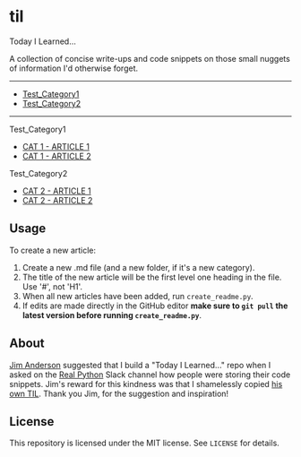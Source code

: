 
# til
Today I Learned...

A collection of concise write-ups and code snippets on those small nuggets of information I'd otherwise forget.


----
- [Test_Category1](./Test_Category1)
- [Test_Category2](./Test_Category2)
----
Test_Category1
- [CAT 1 - ARTICLE 1](test_category1/test_cat1_article1.md)
- [CAT 1 - ARTICLE 2](test_category1/test_cat1_article2.md)

Test_Category2
- [CAT 2 - ARTICLE 1](test_category2/test_cat2_article1.md)
- [CAT 2 - ARTICLE 2](test_category2/test_cat2_article2.md)

## Usage
To create a new article:

1. Create a new .md file (and a new folder, if it's a new category).
1. The title of the new article will be the first level one heading in the file. Use '#', not 'H1'.
1. When all new articles have been added, run `create_readme.py`.
1. If edits are made directly in the GitHub editor **make sure to `git pull` the latest version before running `create_readme.py`**.

## About
[Jim Anderson](https://github.com/jima80525) suggested that I build a "Today I Learned..." repo when I asked on the [Real Python](https://realpython.com/) Slack channel how people were storing their code snippets.
Jim's reward for this kindness was that I shamelessly copied [his own TIL](https://github.com/jima80525/til). Thank you Jim, for the suggestion and inspiration!

## License
This repository is licensed under the MIT license. See `LICENSE` for details.
